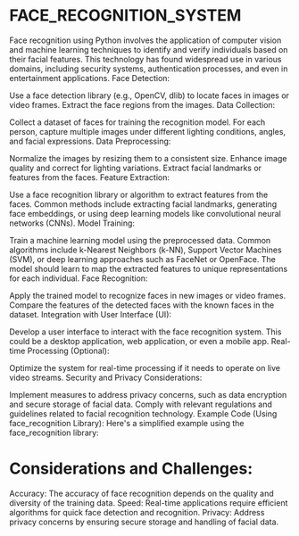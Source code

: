 # FACE_RECOGNITION_SYSTEM
Face recognition using Python involves the application of computer vision and machine learning techniques to identify and verify individuals based on their facial features. This technology has found widespread use in various domains, including security systems, authentication processes, and even in entertainment applications.
Face Detection:

Use a face detection library (e.g., OpenCV, dlib) to locate faces in images or video frames.
Extract the face regions from the images.
Data Collection:

Collect a dataset of faces for training the recognition model.
For each person, capture multiple images under different lighting conditions, angles, and facial expressions.
Data Preprocessing:

Normalize the images by resizing them to a consistent size.
Enhance image quality and correct for lighting variations.
Extract facial landmarks or features from the faces.
Feature Extraction:

Use a face recognition library or algorithm to extract features from the faces.
Common methods include extracting facial landmarks, generating face embeddings, or using deep learning models like convolutional neural networks (CNNs).
Model Training:

Train a machine learning model using the preprocessed data.
Common algorithms include k-Nearest Neighbors (k-NN), Support Vector Machines (SVM), or deep learning approaches such as FaceNet or OpenFace.
The model should learn to map the extracted features to unique representations for each individual.
Face Recognition:

Apply the trained model to recognize faces in new images or video frames.
Compare the features of the detected faces with the known faces in the dataset.
Integration with User Interface (UI):

Develop a user interface to interact with the face recognition system.
This could be a desktop application, web application, or even a mobile app.
Real-time Processing (Optional):

Optimize the system for real-time processing if it needs to operate on live video streams.
Security and Privacy Considerations:

Implement measures to address privacy concerns, such as data encryption and secure storage of facial data.
Comply with relevant regulations and guidelines related to facial recognition technology.
Example Code (Using face_recognition Library):
Here's a simplified example using the face_recognition library:

# Considerations and Challenges:
Accuracy: The accuracy of face recognition depends on the quality and diversity of the training data.
Speed: Real-time applications require efficient algorithms for quick face detection and recognition.
Privacy: Address privacy concerns by ensuring secure storage and handling of facial data.
